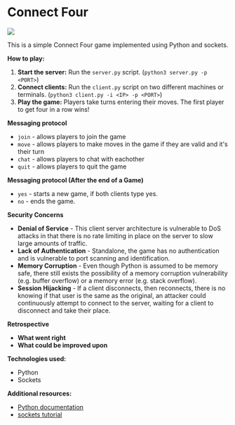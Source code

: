 ﻿# Connect Four

![](https://img.clipart-library.com/2/clip-connect-fours/clip-connect-fours-17.png)

This is a simple Connect Four game implemented using Python and sockets.

**How to play:**
1. **Start the server:** Run the `server.py` script. (`python3 server.py -p <PORT>`)
2. **Connect clients:** Run the `client.py` script on two different machines or terminals. (`python3 client.py -i <IP> -p <PORT>`)
3. **Play the game:** Players take turns entering their moves. The first player to get four in a row wins!

**Messaging protocol**
- `join` - allows players to join the game
- `move` - allows players to make moves in the game if they are valid and it's their turn
- `chat` - allows players to chat with eachother
- `quit` - allows players to quit the game

**Messaging protocol (After the end of a Game)**
- `yes` - starts a new game, if both clients type yes.
- `no` - ends the game.

**Security Concerns**
- **Denial of Service** - This client server architecture is vulnerable to DoS attacks in that there is no rate limiting in place on the server to slow large amounts of traffic.
- **Lack of Authentication** - Standalone, the game has no authentication and is vulnerable to port scanning and identification. 
- **Memory Corruption** - Even though Python is assumed to be memory safe, there still exists the possibility of a memory corruption vulnerability (e.g. buffer overflow) or a memory error (e.g. stack overflow).
- **Session Hijacking** - If a client disconnects, then reconnects, there is no knowing if that user is the same as the original, an attacker could continuously attempt to connect to the server, waiting for a client to disconnect and take their place.

**Retrospective**
- **What went right**
- **What could be improved upon**

**Technologies used:**
* Python
* Sockets

**Additional resources:**
* [Python documentation](https://docs.python.org/3/)
* [sockets tutorial](https://docs.python.org/3/library/socket.html)
